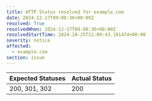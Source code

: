 ```yaml
---
title: HTTP Status resolved for example.com
date: 2024-12-17T09:08:36+00:00Z
resolved: True
resolvedWhen: 2024-12-17T09:08:36+00:00Z
resolvedStartTime: 2024-10-25T21:09:43.191474+00:00
severity: notice
affected:
  - example.com
section: issue
---
```


| Expected Statuses | Actual Status  |
|-------------------|----------------|
| 200, 301, 302 | 200 |
